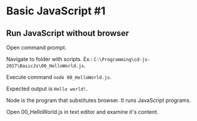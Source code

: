 # Basic JavaScript #1


## Run JavaScript without browser
Open command prompt.

Navigate to folder with scripts. Ex.: `C:\Programming\cd-js-2017\BasicJs\00_HelloWorld.js`.

Execute command `node 00_HelloWorld.js`.

Expected output is `Hello world!`.

Node is the program that substitutes browser. It runs JavaScript programs.

Open 00_HelloWorld.js in text editor and examine it's content.
